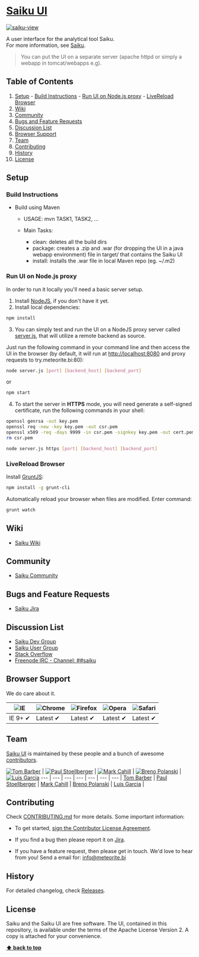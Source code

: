 # [Saiku UI](http://www.meteorite.bi)

[![saiku-view](http://www.meteorite.bi/images/chart1.jpg)](http://www2.meteorite.bi/saiku-demo/)

A user interface for the analytical tool Saiku. <br />
For more information, see [Saiku](http://www.meteorite.bi).

> You can put the UI on a separate server (apache httpd or simply a webapp in tomcat/webapps e.g).

## Table of Contents
  1. [Setup](#setup)
    - [Build Instructions](#build-instructions)
    - [Run UI on Node.js proxy](#run-ui-on-nodejs-proxy)
    - [LiveReload Browser](#livereload-browser)
  3. [Wiki](#wiki)
  4. [Community](#community)
  5. [Bugs and Feature Requests](#bugs-and-feature-requests)
  6. [Discussion List](#discussion-list)
  7. [Browser Support](#browser-support)
  8. [Team](#team)
  9. [Contributing](#contributing)
  10. [History](#history)
  11. [License](#license)
 
## Setup

### Build Instructions

* Build using Maven

  - USAGE: mvn TASK1, TASK2, ...
  
  - Main Tasks:
  
    + clean: deletes all the build dirs
    + package: creates a .zip and .war (for dropping the UI in a java webapp environment) file in target/ that contains the Saiku UI
    + install: installs the .war file in local Maven repo (eg. ~/.m2)

### Run UI on Node.js proxy

In order to run it locally you'll need a basic server setup.

1. Install [NodeJS](http://nodejs.org/download/), if you don't have it yet.
2. Install local dependencies:

  ```sh
  npm install
  ```
3. You can simply test and run the UI on a NodeJS proxy server called [server.js](https://github.com/OSBI/saiku/blob/master/saiku-ui/server.js), that will utilize a remote backend as source.

  Just run the following command in your command line and then access the UI in
  the browser (by default, it will run at [http://localhost:8080](http://localhost:8080) and proxy requests to try.meteorite.bi:80):

  ```sh
  node server.js [port] [backend_host] [backend_port]
  ```
or
  ```sh
  npm start
  ```

4. To start the server in **HTTPS** mode, you will need generate a self-signed certificate, run the following commands in your shell:

  ```sh
  openssl genrsa -out key.pem
  openssl req -new -key key.pem -out csr.pem
  openssl x509 -req -days 9999 -in csr.pem -signkey key.pem -out cert.pem
  rm csr.pem
  ```
  ```sh
  node server.js https [port] [backend_host] [backend_port]
  ```

### LiveReload Browser

Install [GruntJS](http://gruntjs.com/):

```sh
npm install -g grunt-cli
```

Automatically reload your browser when files are modified. Enter command:

```sh
grunt watch
```
## Wiki

* [Saiku Wiki](http://wiki.meteorite.bi/display/SAIK/Saiku)

## Community

* [Saiku Community](http://community.meteorite.bi/)

## Bugs and Feature Requests

* [Saiku Jira](http://jira.meteorite.bi/)

## Discussion List

* [Saiku Dev Group](https://groups.google.com/a/saiku.meteorite.bi/forum/#!forum/dev)
* [Saiku User Group](https://groups.google.com/a/saiku.meteorite.bi/forum/#!forum/user)
* [Stack Overflow](http://stackoverflow.com/questions/tagged/saiku)
* [Freenode IRC - Channel: ##saiku](http://webchat.freenode.net/?randomnick=1&channels=%23%23saiku)

## Browser Support

We do care about it.

![IE](https://raw.github.com/alrra/browser-logos/master/internet-explorer/internet-explorer_48x48.png) | ![Chrome](https://raw.github.com/alrra/browser-logos/master/chrome/chrome_48x48.png) | ![Firefox](https://raw.github.com/alrra/browser-logos/master/firefox/firefox_48x48.png) | ![Opera](https://raw.github.com/alrra/browser-logos/master/opera/opera_48x48.png) | ![Safari](https://raw.github.com/alrra/browser-logos/master/safari/safari_48x48.png)
--- | --- | --- | --- | --- |
IE 9+ ✔ | Latest ✔ | Latest ✔ | Latest ✔ | Latest ✔ |

## Team

[Saiku UI](http://www.meteorite.bi) is maintained by these people and a bunch of awesome [contributors](https://github.com/OSBI/saiku/graphs/contributors).

[![Tom Barber](https://avatars0.githubusercontent.com/u/103544?v=2&s=70)](https://github.com/buggtb) | [![Paul Stoellberger](https://avatars3.githubusercontent.com/u/454645?v=2&s=70)](https://github.com/pstoellberger) | [![Mark Cahill](https://avatars3.githubusercontent.com/u/200365?v=2&s=70)](https://github.com/thinkjson) | [![Breno Polanski](https://avatars1.githubusercontent.com/u/1894191?v=2&s=70)](https://github.com/brenopolanski) | [![Luis Garcia](https://avatars2.githubusercontent.com/u/2557898?v=2&s=70)](https://github.com/PeterFalken) 
--- | --- | --- | --- | --- | --- | --- |
[Tom Barber](https://github.com/buggtb) | [Paul Stoellberger](https://github.com/pstoellberger) | [Mark Cahill](https://github.com/thinkjson) | [Breno Polanski](https://github.com/brenopolanski) | [Luis Garcia](https://github.com/PeterFalken) |

## Contributing

Check [CONTRIBUTING.md](https://github.com/OSBI/saiku/blob/master/CONTRIBUTING.md) for more details. Some important information:

* To get started, [sign the Contributor License Agreement](https://www.clahub.com/agreements/OSBI/saiku).

* If you find a bug then please report it on [Jira](http://jira.meteorite.bi/secure/Dashboard.jspa).

* If you have a feature request, then please get in touch. We'd love to hear from you! Send a email for: [info@meteorite.bi](mailto:info@meteorite.bi)

## History

For detailed changelog, check [Releases](https://github.com/OSBI/saiku/releases).

## License

Saiku and the Saiku UI are free software. The UI, contained in this repository,
is available under the terms of the Apache License Version 2. A copy is attached for your convenience.

**[⬆ back to top](#table-of-contents)**
